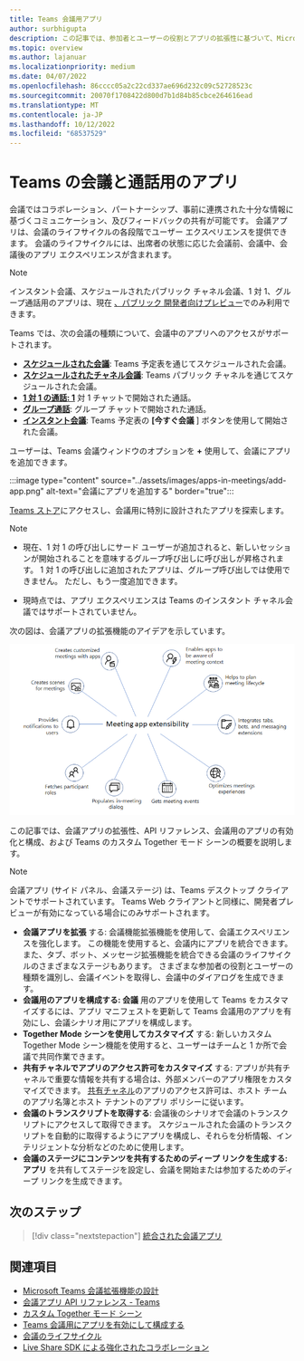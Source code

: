 ```yaml
---
title: Teams 会議用アプリ
author: surbhigupta
description: この記事では、参加者とユーザーの役割とアプリの拡張性に基づいて、Microsoft Teams 会議でアプリがどのように機能するかを説明します。
ms.topic: overview
ms.author: lajanuar
ms.localizationpriority: medium
ms.date: 04/07/2022
ms.openlocfilehash: 86cccc05a2c22cd337ae696d232c09c52728523c
ms.sourcegitcommit: 20070f1708422d800d7b1d84b85cbce264616ead
ms.translationtype: MT
ms.contentlocale: ja-JP
ms.lasthandoff: 10/12/2022
ms.locfileid: "68537529"
---
```

# <a name="apps-for-teams-meetings-and-calls"></a>Teams の会議と通話用のアプリ

会議ではコラボレーション、パートナーシップ、事前に連携された十分な情報に基づくコミュニケーション、及びフィードバックの共有が可能です。 会議アプリは、会議のライフサイクルの各段階でユーザー エクスペリエンスを提供できます。 会議のライフサイクルには、出席者の状態に応じた会議前、会議中、会議後のアプリ エクスペリエンスが含まれます。

> [!NOTE]
>
> インスタント会議、スケジュールされたパブリック チャネル会議、1 対 1、グループ通話用のアプリは、現在 [、パブリック 開発者向けプレビュー](../resources/dev-preview/developer-preview-intro.md)でのみ利用できます。

Teams では、次の会議の種類について、会議中のアプリへのアクセスがサポートされます。

* [**スケジュールされた会議**](https://support.microsoft.com/office/schedule-a-meeting-in-teams-943507a9-8583-4c58-b5d2-8ec8265e04e5#ID0EFBD=Desktop): Teams 予定表を通じてスケジュールされた会議。
* [**スケジュールされたチャネル会議**](https://support.microsoft.com/office/schedule-a-meeting-in-teams-943507a9-8583-4c58-b5d2-8ec8265e04e5#ID0EFBD=Desktop): Teams パブリック チャネルを通じてスケジュールされた会議。
* [**1 対 1 の通話: 1**](https://support.microsoft.com/office/start-a-call-from-a-chat-in-teams-f5138c9d-df4c-43d8-9cf6-53400c1a7798) 対 1 チャットで開始された通話。
* [**グループ通話**](https://support.microsoft.com/office/start-a-call-from-a-chat-in-teams-f5138c9d-df4c-43d8-9cf6-53400c1a7798): グループ チャットで開始された通話。
* [**インスタント会議**](https://support.microsoft.com/office/start-an-instant-meeting-in-teams-ff95e53f-8231-4739-87fa-00b9723f4ef5): Teams 予定表の **[今すぐ会議** ] ボタンを使用して開始された会議。

ユーザーは、Teams 会議ウィンドウのオプションを **+** 使用して、会議にアプリを追加できます。

:::image type="content" source="../assets/images/apps-in-meetings/add-app.png" alt-text="会議にアプリを追加する" border="true":::

[Teams ストア](https://go.microsoft.com/fwlink/p/?LinkID=2183121)にアクセスし、会議用に特別に設計されたアプリを探索します。

> [!NOTE]
>
> * 現在、1 対 1 の呼び出しにサード ユーザーが追加されると、新しいセッションが開始されることを意味するグループ呼び出しに呼び出しが昇格されます。 1 対 1 の呼び出しに追加されたアプリは、グループ呼び出しでは使用できません。 ただし、もう一度追加できます。
>
> * 現時点では、アプリ エクスペリエンスは Teams のインスタント チャネル会議ではサポートされていません。

次の図は、会議アプリの拡張機能のアイデアを示しています。

![会議アプリ拡張性](../assets/images/apps-in-meetings/meetingappextensibility.png)

この記事では、会議アプリの拡張性、API リファレンス、会議用のアプリの有効化と構成、および Teams のカスタム Together モード シーンの概要を説明します。

> [!NOTE]
>
> 会議アプリ (サイド パネル、会議ステージ) は、Teams デスクトップ クライアントでサポートされています。 Teams Web クライアントと同様に、開発者プレビューが有効になっている場合にのみサポートされます。

* **会議アプリを拡張** する: 会議機能拡張機能を使用して、会議エクスペリエンスを強化します。 この機能を使用すると、会議内にアプリを統合できます。 また、タブ、ボット、メッセージ拡張機能を統合できる会議のライフサイクルのさまざまなステージもあります。 さまざまな参加者の役割とユーザーの種類を識別し、会議イベントを取得し、会議中のダイアログを生成できます。
* **会議用のアプリを構成する: 会議** 用のアプリを使用して Teams をカスタマイズするには、アプリ マニフェストを更新して Teams 会議用のアプリを有効にし、会議シナリオ用にアプリを構成します。
* **Together Mode シーンを使用してカスタマイズ** する: 新しいカスタム Together Mode シーン機能を使用すると、ユーザーはチームと 1 か所で会議で共同作業できます。
* **共有チャネルでアプリのアクセス許可をカスタマイズ** する: アプリが共有チャネルで重要な情報を共有する場合は、外部メンバーのアプリ権限をカスタマイズできます。 [共有チャネル](../concepts/build-and-test/Shared-channels.md)のアプリのアクセス許可は、ホスト チームのアプリ名簿とホスト テナントのアプリ ポリシーに従います。
* **会議のトランスクリプトを取得する**: 会議後のシナリオで会議のトランスクリプトにアクセスして取得できます。 スケジュールされた会議のトランスクリプトを自動的に取得するようにアプリを構成し、それらを分析情報、インテリジェントな分析などのために使用します。
* **会議のステージにコンテンツを共有するためのディープ リンクを生成する: アプリ** を共有してステージを設定し、会議を開始または参加するためのディープ リンクを生成できます。

## <a name="next-step"></a>次のステップ

> [!div class="nextstepaction"]
> [統合された会議アプリ](meeting-app-extensibility.md)

## <a name="see-also"></a>関連項目

* [Microsoft Teams 会議拡張機能の設計](~/apps-in-teams-meetings/design/designing-apps-in-meetings.md)
* [会議アプリ API リファレンス - Teams](~/apps-in-teams-meetings/api-references.md)
* [カスタム Together モード シーン](~/apps-in-teams-meetings/teams-together-mode.md)
* [Teams 会議用にアプリを有効にして構成する](~/apps-in-teams-meetings/enable-and-configure-your-app-for-teams-meetings.md)
* [会議のライフサイクル](meeting-app-extensibility.md#meeting-lifecycle)
* [Live Share SDK による強化されたコラボレーション](teams-live-share-overview.md)
